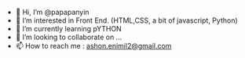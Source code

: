 - 👋 Hi, I’m @papapanyin
- 👀 I’m interested in Front End. (HTML,CSS, a bit of javascript, Python)
- 🌱 I’m currently learning pYTHON
- 💞️ I’m looking to collaborate on ...
- 📫 How to reach me : ashon.enimil2@gmail.com

<!---
papapanyin/papapanyin is a ✨ special ✨ repository because its `README.md` (this file) appears on your GitHub profile.
You can click the Preview link to take a look at your changes.
--->
